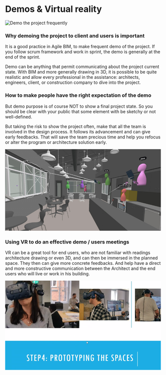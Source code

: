 # Demos & Virtual reality

![Demo the project frequently](../../.gitbook/assets/undraw_virtual_reality_y5ig.png)

### Why demoing the project to client and users is important

It is a good practice in Agile BIM, to make frequent demo of the project. If you follow scrum framework and work in sprint, the demo is generally at the end of the sprint. 

Demo can be anything that permit communicating about the project current state. With BIM and more generally drawing in 3D, it is possible to be quite realistic and allow every professional in the assistance: architects, engineers, client, or construction company to dive into the project.   


### How to make people have the right expectation of the demo 

But demo purpose is of course NOT to show a final project state. So you should be clear with your public that some element with be sketchy or not well-defined. 

But taking the risk to show the project often, make that all the team is involved in the design process. It follows its advancement and can give early feedbacks. That will save the team precious time and help you refocus or alter the program or architecture solution early.  
  


![How a virtual reality demo looks like with avatar](../../.gitbook/assets/agile-bim-demo-vr.png)

### Using VR to do an effective demo / users meetings 

  
VR can be a great tool for end users, who are not familiar with readings architecture drawing or even 3D, and can then be immersed in the planned space. They then can give more concrete feedbacks. And help have a direct and more constructive communication between the Architect and the end users who will live or work in his building.



![Edward Murphy use of VR fo agile design of Hippo Redesign Office](../../.gitbook/assets/agile-vr-meeting.png)





